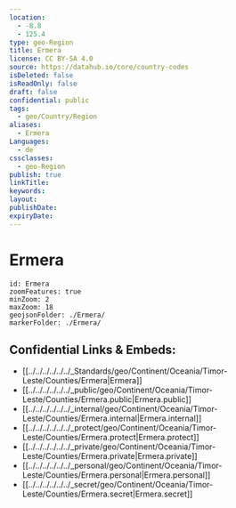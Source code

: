 ```yaml
---
location:
  - -8.8
  - 125.4
type: geo-Region
title: Ermera
license: CC BY-SA 4.0
source: https://datahub.io/core/country-codes
isDeleted: false
isReadOnly: false
draft: false
confidential: public
tags:
  - geo/Country/Region
aliases:
  - Ermera
Languages:
  - de
cssclasses:
  - geo-Region
publish: true
linkTitle:
keywords:
layout:
publishDate:
expiryDate:
---
```


# Ermera

```leaflet
id: Ermera
zoomFeatures: true 
minZoom: 2 
maxZoom: 18
geojsonFolder: ./Ermera/
markerFolder: ./Ermera/
```


## Confidential Links & Embeds: 
- [[../../../../../../_Standards/geo/Continent/Oceania/Timor-Leste/Counties/Ermera|Ermera]] 
- [[../../../../../../_public/geo/Continent/Oceania/Timor-Leste/Counties/Ermera.public|Ermera.public]] 
- [[../../../../../../_internal/geo/Continent/Oceania/Timor-Leste/Counties/Ermera.internal|Ermera.internal]] 
- [[../../../../../../_protect/geo/Continent/Oceania/Timor-Leste/Counties/Ermera.protect|Ermera.protect]] 
- [[../../../../../../_private/geo/Continent/Oceania/Timor-Leste/Counties/Ermera.private|Ermera.private]] 
- [[../../../../../../_personal/geo/Continent/Oceania/Timor-Leste/Counties/Ermera.personal|Ermera.personal]] 
- [[../../../../../../_secret/geo/Continent/Oceania/Timor-Leste/Counties/Ermera.secret|Ermera.secret]] 

